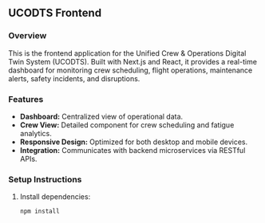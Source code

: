 ## UCODTS Frontend

### Overview
This is the frontend application for the Unified Crew & Operations Digital Twin System (UCODTS). Built with Next.js and React, it provides a real-time dashboard for monitoring crew scheduling, flight operations, maintenance alerts, safety incidents, and disruptions.

### Features
- **Dashboard:** Centralized view of operational data.
- **Crew View:** Detailed component for crew scheduling and fatigue analytics.
- **Responsive Design:** Optimized for both desktop and mobile devices.
- **Integration:** Communicates with backend microservices via RESTful APIs.

### Setup Instructions
1. Install dependencies:
   ```bash
   npm install
